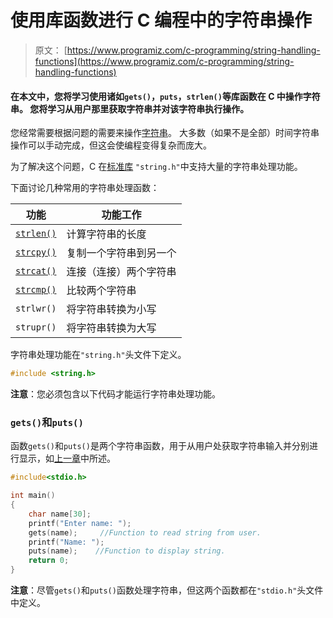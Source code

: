 # 使用库函数进行 C 编程中的字符串操作

> 原文： [https://www.programiz.com/c-programming/string-handling-functions](https://www.programiz.com/c-programming/string-handling-functions)

#### 在本文中，您将学习使用诸如`gets()`，`puts`，`strlen()`等库函数在 C 中操作字符串。 您将学习从用户那里获取字符串并对该字符串执行操作。

您经常需要根据问题的需要来操作[字符串](/c-programming/c-strings "C strings")。 大多数（如果不是全部）时间字符串操作可以手动完成，但这会使编程变得复杂而庞大。

为了解决这个问题，C 在[标准库](/c-programming/library-function "C standard library functions") `"string.h"`中支持大量的字符串处理功能。

下面讨论几种常用的字符串处理函数：

| 功能 | 功能工作 |
| --- | --- |
| [`strlen()`](/c-programming/library-function/strlen "Strlen()") | 计算字符串的长度 |
| [`strcpy()`](/c-programming/library-function/strcpy "Strcpy()") | 复制一个字符串到另一个 |
| [`strcat()`](/c-programming/library-function/strcat "Strcat()") | 连接（连接）两个字符串 |
| [`strcmp()`](/c-programming/library-function/strcmp "Strcmp()") | 比较两个字符串 |
| `strlwr()` | 将字符串转换为小写 |
| `strupr()` | 将字符串转换为大写 |

字符串处理功能在`"string.h"`头文件下定义。

```c
#include <string.h>
```

**注意**：您必须包含以下代码才能运行字符串处理功能。

### `gets()`和`puts()`

函数`gets()`和`puts()`是两个字符串函数，用于从用户处获取字符串输入并分别进行显示，如[上一章](/c-programming/c-strings "C strings")中所述。

```c
#include<stdio.h>

int main()
{
    char name[30];
    printf("Enter name: ");
    gets(name);     //Function to read string from user.
    printf("Name: ");
    puts(name);    //Function to display string.
    return 0;
}
```

**注意**：尽管`gets()`和`puts()`函数处理字符串，但这两个函数都在`"stdio.h"`头文件中定义。